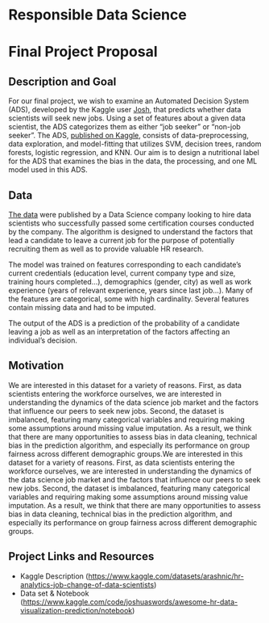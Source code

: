 # Responsible Data Science 
# Final Project Proposal

## Description and Goal
For our final project, we wish to examine an Automated Decision System (ADS), developed by the Kaggle user [Josh](https://www.kaggle.com/joshuaswords), that predicts whether data scientists will seek new jobs. Using a set of features about a given data scientist, the ADS categorizes them as either “job seeker” or “non-job seeker”. The ADS, [published on Kaggle](https://www.kaggle.com/code/joshuaswords/awesome-hr-data-visualization-prediction/notebook), consists of data-preprocessing, data exploration, and model-fitting that utilizes SVM, decision trees, random forests, logistic regression, and KNN. Our aim is to design a nutritional label for the ADS that examines the bias in the data, the processing, and one ML model used in this ADS.

## Data
[The data](https://www.kaggle.com/code/joshuaswords/awesome-hr-data-visualization-prediction/notebook) were published by a Data Science company looking to hire data scientists who successfully passed some certification courses conducted by the company. The algorithm is designed to understand the factors that lead a candidate to leave a current job for the purpose of potentially recruiting them as well as to provide valuable HR research.

The model was trained on features corresponding to each candidate’s current credentials (education level, current company type and size, training hours completed…),  demographics (gender, city)  as well as work experience (years of relevant experience, years since last job…). Many of the features are categorical, some with high cardinality.  Several features contain missing data and had to be imputed.

The output of the ADS is a prediction of the probability of a candidate leaving a job as well as an interpretation of the factors affecting an individual’s decision.


## Motivation
We are interested in this dataset for a variety of reasons. First, as data scientists entering the workforce ourselves, we are interested in understanding the dynamics of the data science job market and the factors that influence our peers to seek new jobs. Second, the dataset is imbalanced, featuring many categorical variables and requiring making some assumptions around missing value imputation. As a result, we think that there are many opportunities to assess bias in data cleaning, technical bias in the prediction algorithm, and especially its performance on group fairness across different demographic groups.We are interested in this dataset for a variety of reasons. First, as data scientists entering the workforce ourselves, we are interested in understanding the dynamics of the data science job market and the factors that influence our peers to seek new jobs. Second, the dataset is imbalanced, featuring many categorical variables and requiring making some assumptions around missing value imputation. As a result, we think that there are many opportunities to assess bias in data cleaning, technical bias in the prediction algorithm, and especially its performance on group fairness across different demographic groups.


## Project Links and Resources
- Kaggle Description (https://www.kaggle.com/datasets/arashnic/hr-analytics-job-change-of-data-scientists)
- Data set & Notebook (https://www.kaggle.com/code/joshuaswords/awesome-hr-data-visualization-prediction/notebook)
